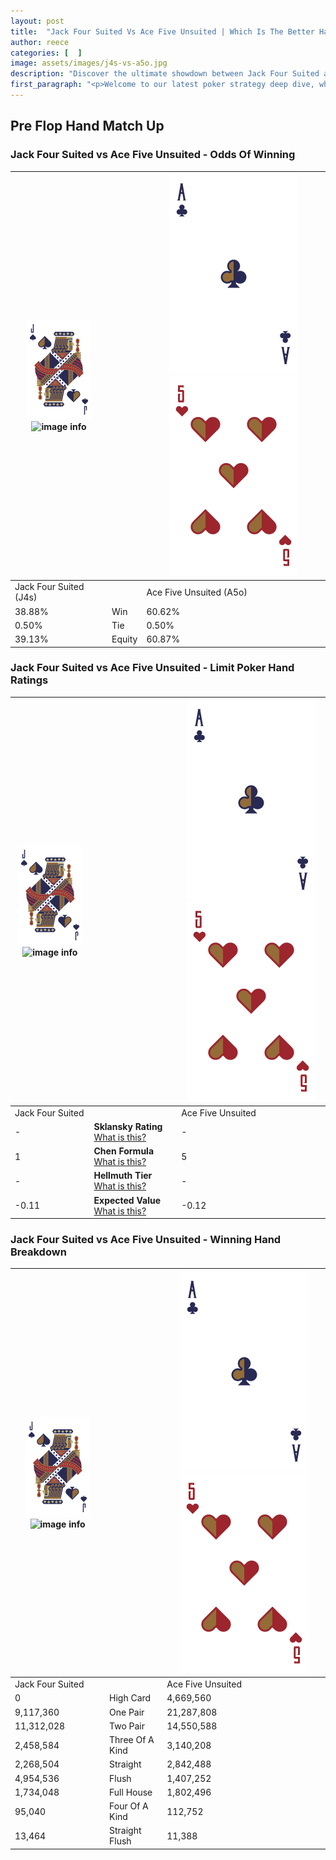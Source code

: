 ```yaml
---
layout: post
title:  "Jack Four Suited Vs Ace Five Unsuited | Which Is The Better Hand In Poker? A Complete Guide"
author: reece
categories: [  ]
image: assets/images/j4s-vs-a5o.jpg
description: "Discover the ultimate showdown between Jack Four Suited and Ace Five Unsuited in poker! Uncover the odds, strategies, and scenarios where one hand triumphs over the other. Get ready to up your poker game with this thrilling analysis."
first_paragraph: "<p>Welcome to our latest poker strategy deep dive, where we're pitting two distinct hands against each other in a high-stakes showdown: Jack Four Suited vs Ace Five Unsuited.</p><p>In the dynamic world of poker, every decision counts, and knowing which hand holds the upper hand is key to your success at the table.</p><p>In this article, we'll dissect these two hands, explore the scenarios where one dominates the other, and equip you with the knowledge to make strategic choices that can tip the odds in your favor.</p><p>Get ready to unravel the intriguing dynamics of these poker hands and elevate your game to new heights.</p>"
---
```




[comment]: # (sp0)

## Pre Flop Hand Match Up

<div class="table hand-ratings" markdown="1"> 



### Jack Four Suited vs Ace Five Unsuited - Odds Of Winning


    
| ![image info](assets/images/hand1/J.png) ![image info](assets/images/hand1/4s.png) |  | ![image info](assets/images/hand2/A.png) ![image info](assets/images/hand2/5o.png) |
| -------- | -------- | -------- |
| Jack Four Suited (J4s) |  | Ace Five Unsuited (A5o) |
| 38.88% | Win | 60.62% |
| 0.50% | Tie | 0.50% |
| 39.13% | Equity | 60.87% |




[comment]: # (sp1)



### Jack Four Suited vs Ace Five Unsuited - Limit Poker Hand Ratings


    
| ![image info](assets/images/hand1/J.png) ![image info](assets/images/hand1/4s.png) |  | ![image info](assets/images/hand2/A.png) ![image info](assets/images/hand2/5o.png) |
| -------- | -------- | -------- |
| Jack Four Suited |  | Ace Five Unsuited |
| - | **Sklansky Rating** [What is this?](/sklansky-rating-explained) | - |
| 1 | **Chen Formula** [What is this?](/chen-formula-explained) | 5 |
| - | **Hellmuth Tier** [What is this?](/Hellmuth-tier-explained) | - |
| -0.11 | **Expected Value** [What is this?](/expected-value-explained) | -0.12 |




[comment]: # (sp2)



### Jack Four Suited vs Ace Five Unsuited - Winning Hand Breakdown


    
| ![image info](assets/images/hand1/J.png) ![image info](assets/images/hand1/4s.png) |  | ![image info](assets/images/hand2/A.png) ![image info](assets/images/hand2/5o.png) |
| -------- | -------- | -------- |
| Jack Four Suited |  | Ace Five Unsuited |
| 0 | High Card | 4,669,560 |
| 9,117,360 | One Pair | 21,287,808 |
| 11,312,028 | Two Pair | 14,550,588 |
| 2,458,584 | Three Of A Kind | 3,140,208 |
| 2,268,504 | Straight | 2,842,488 |
| 4,954,536 | Flush | 1,407,252 |
| 1,734,048 | Full House | 1,802,496 |
| 95,040 | Four Of A Kind | 112,752 |
| 13,464 | Straight Flush | 11,388 |




[comment]: # (sp3)



</div>

[comment]: # (sp4)



[comment]: # (sp5)

